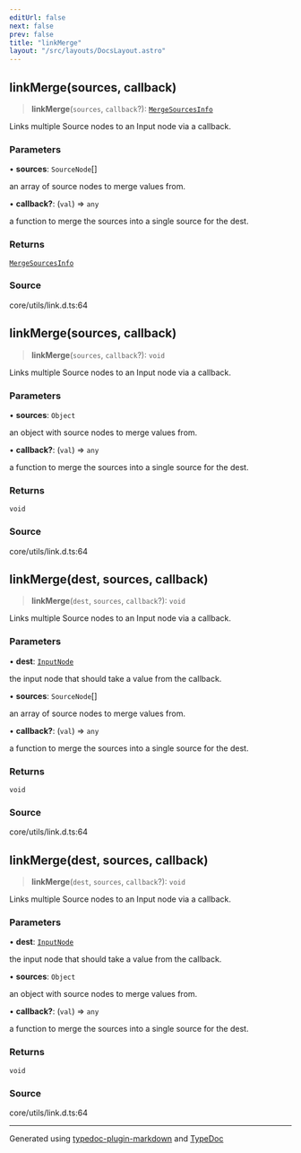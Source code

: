 ```yaml
---
editUrl: false
next: false
prev: false
title: "linkMerge"
layout: "/src/layouts/DocsLayout.astro"
---
```


## linkMerge(sources, callback)

> **linkMerge**(`sources`, `callback`?): [`MergeSourcesInfo`](/api/interfaces/mergesourcesinfo/)

Links multiple Source nodes to an Input node via a callback.

### Parameters

• **sources**: `SourceNode`[]

an array of source nodes to merge values from.

• **callback?**: (`val`) => `any`

a function to merge the sources into a single source for the dest.

### Returns

[`MergeSourcesInfo`](/api/interfaces/mergesourcesinfo/)

### Source

core/utils/link.d.ts:64

## linkMerge(sources, callback)

> **linkMerge**(`sources`, `callback`?): `void`

Links multiple Source nodes to an Input node via a callback.

### Parameters

• **sources**: `Object`

an object with source nodes to merge values from.

• **callback?**: (`val`) => `any`

a function to merge the sources into a single source for the dest.

### Returns

`void`

### Source

core/utils/link.d.ts:64

## linkMerge(dest, sources, callback)

> **linkMerge**(`dest`, `sources`, `callback`?): `void`

Links multiple Source nodes to an Input node via a callback.

### Parameters

• **dest**: [`InputNode`](/api/classes/inputnode/)

the input node that should take a value from the callback.

• **sources**: `SourceNode`[]

an array of source nodes to merge values from.

• **callback?**: (`val`) => `any`

a function to merge the sources into a single source for the dest.

### Returns

`void`

### Source

core/utils/link.d.ts:64

## linkMerge(dest, sources, callback)

> **linkMerge**(`dest`, `sources`, `callback`?): `void`

Links multiple Source nodes to an Input node via a callback.

### Parameters

• **dest**: [`InputNode`](/api/classes/inputnode/)

the input node that should take a value from the callback.

• **sources**: `Object`

an object with source nodes to merge values from.

• **callback?**: (`val`) => `any`

a function to merge the sources into a single source for the dest.

### Returns

`void`

### Source

core/utils/link.d.ts:64

***

Generated using [typedoc-plugin-markdown](https://www.npmjs.com/package/typedoc-plugin-markdown) and [TypeDoc](https://typedoc.org/)
